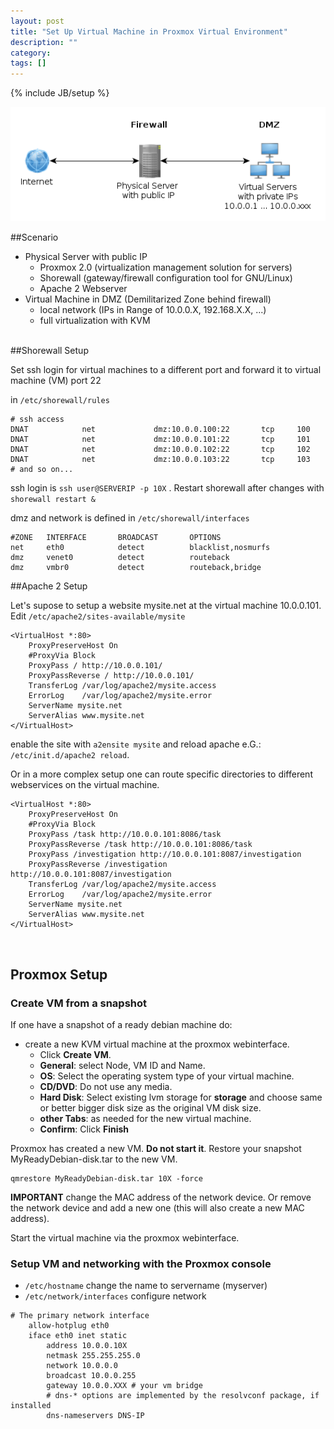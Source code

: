 ```yaml
---
layout: post
title: "Set Up Virtual Machine in Proxmox Virtual Environment"
description: ""
category: 
tags: []
---
```

{% include JB/setup %}


![Proxmox Virtual Environment](/images/fw_dmz.png)

##Scenario


* Physical Server with public IP
  *  Proxmox 2.0 (virtualization management solution for servers)
  *  Shorewall (gateway/firewall configuration tool for GNU/Linux)
  *  Apache 2 Webserver
* Virtual Machine in DMZ (Demilitarized Zone behind firewall)
  *  local network (IPs in Range of 10.0.0.X, 192.168.X.X, ...)
  *  full virtualization with KVM

<br />
##Shorewall Setup

Set ssh login for virtual machines to a different port and forward it to virtual machine (VM) port 22

in `/etc/shorewall/rules`

    # ssh access
    DNAT            net             dmz:10.0.0.100:22       tcp     100
    DNAT            net             dmz:10.0.0.101:22       tcp     101
    DNAT            net             dmz:10.0.0.102:22       tcp     102
    DNAT            net             dmz:10.0.0.103:22       tcp     103
    # and so on...
    
ssh login is `ssh user@SERVERIP -p 10X` . Restart shorewall after changes with `shorewall restart &` 

dmz and network is defined in `/etc/shorewall/interfaces`

    #ZONE   INTERFACE       BROADCAST       OPTIONS
    net     eth0            detect          blacklist,nosmurfs
    dmz     venet0          detect          routeback
    dmz     vmbr0           detect          routeback,bridge


##Apache 2 Setup

Let's supose to setup a website mysite.net at the virtual machine 10.0.0.101. Edit `/etc/apache2/sites-available/mysite` 

    <VirtualHost *:80>
        ProxyPreserveHost On
        #ProxyVia Block
        ProxyPass / http://10.0.0.101/
        ProxyPassReverse / http://10.0.0.101/
        TransferLog /var/log/apache2/mysite.access
        ErrorLog    /var/log/apache2/mysite.error
        ServerName mysite.net
        ServerAlias www.mysite.net
    </VirtualHost>

enable the site with `a2ensite mysite` and reload apache e.G.: `/etc/init.d/apache2 reload`.

Or in a more complex setup one can route specific directories to different webservices on the virtual machine.

    <VirtualHost *:80>
        ProxyPreserveHost On
        #ProxyVia Block
        ProxyPass /task http://10.0.0.101:8086/task
        ProxyPassReverse /task http://10.0.0.101:8086/task
        ProxyPass /investigation http://10.0.0.101:8087/investigation
        ProxyPassReverse /investigation http://10.0.0.101:8087/investigation
        TransferLog /var/log/apache2/mysite.access
        ErrorLog    /var/log/apache2/mysite.error
        ServerName mysite.net
        ServerAlias www.mysite.net
    </VirtualHost> 

<br />

## Proxmox Setup

### Create VM from a snapshot
If one have a snapshot of a ready debian machine do:

* create a new KVM virtual machine at the proxmox webinterface.
  * Click __Create VM__.
  * __General__: select Node, VM ID and Name.
  * __OS__: Select the operating system type of your virtual machine.
  * __CD/DVD__: Do not use any media.
  * __Hard Disk__: Select existing lvm storage for __storage__ and choose same or better bigger disk size as the original VM disk size.
  * __other Tabs__: as needed for the new virtual machine.
  * __Confirm__: Click __Finish__

Proxmox has created a new VM. __Do not start it__. Restore your snapshot MyReadyDebian-disk.tar to the new VM.     
 
    qmrestore MyReadyDebian-disk.tar 10X -force 

__IMPORTANT__ change the MAC address of the network device. Or remove the network device and add a new one (this will also create a new MAC address).  

Start the virtual machine via the proxmox webinterface.

### Setup VM and networking with the Proxmox console
* `/etc/hostname` change the name to servername (myserver)
* `/etc/network/interfaces` configure network
<pre><code># The primary network interface
    allow-hotplug eth0
    iface eth0 inet static
        address 10.0.0.10X
        netmask 255.255.255.0
        network 10.0.0.0
        broadcast 10.0.0.255
        gateway 10.0.0.XXX # your vm bridge
        # dns-* options are implemented by the resolvconf package, if installed
        dns-nameservers DNS-IP   </code></pre>




